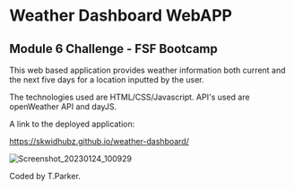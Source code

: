 # Weather Dashboard WebAPP
## Module 6 Challenge - FSF Bootcamp

This web based application provides weather information both current and the next five days for a location inputted by the user.

The technologies used are HTML/CSS/Javascript.
API's used are openWeather API and dayJS.

A link to the deployed application:

https://skwidhubz.github.io/weather-dashboard/


![Screenshot_20230124_100929](https://user-images.githubusercontent.com/81959922/214276767-0fdcab02-8741-49c9-aa0a-10b49a05d84a.png)


Coded by T.Parker.
